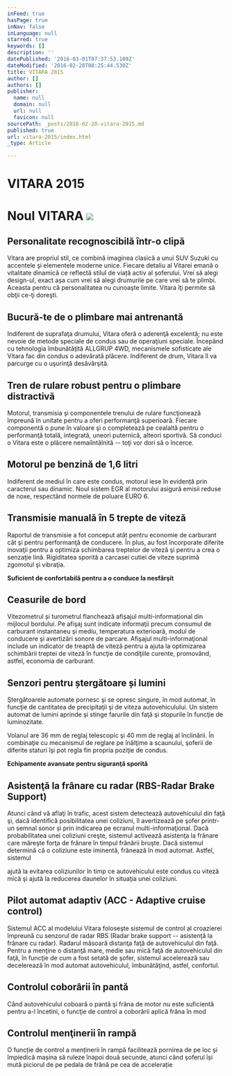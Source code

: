 ```yaml
---
inFeed: true
hasPage: true
inNav: false
inLanguage: null
starred: true
keywords: []
description: ''
datePublished: '2016-03-01T07:37:53.109Z'
dateModified: '2016-02-28T08:25:44.530Z'
title: VITARA 2015
author: []
authors: []
publisher:
  name: null
  domain: null
  url: null
  favicon: null
sourcePath: _posts/2016-02-28-vitara-2015.md
published: true
url: vitara-2015/index.html
_type: Article

---
```

# VITARA 2015

# Noul VITARA ![](https://the-grid-user-content.s3-us-west-2.amazonaws.com/daf059ab-db4f-4107-babc-44994d112a07.jpg)

## Personalitate recognoscibilă într-o clipă

Vitara are propriul stil, ce combină imaginea clasică a unui SUV Suzuki cu accentele şi elementele moderne unice. Fiecare detaliu al Vitarei emană o vitalitate dinamică ce reflectă stilul de viață activ al șoferului. Vrei să alegi design-ul, exact așa cum vrei să alegi drumurile pe care vrei să te plimbi. Aceasta pentru că personalitatea nu cunoaşte limite. Vitara îţi permite să obţii ce-ţi doreşti.

## Bucură-te de o plimbare mai antrenantă

Indiferent de suprafaţa drumului, Vitara oferă o aderenţă excelentă; nu este nevoie de metode speciale de condus sau de operaţiuni speciale. Începând cu tehnologia îmbunătăţită ALLGRUP 4WD, mecanismele sofisticate ale Vitara fac din condus o adevărată plăcere. Indiferent de drum, Vitara îl va parcurge cu o uşurinţă desăvârşită.

## Tren de rulare robust pentru o plimbare distractivă

Motorul, transmisia şi componentele trenului de rulare funcţionează împreună în unitate pentru a oferi performanţă superioară. Fiecare componentă o pune în valoare şi o completează pe cealaltă pentru o performanţă totală, integrată, uneori puternică, alteori sportivă. Să conduci o Vitara este o plăcere nemaiîntâlnită -- toţi vor dori să o încerce.

## Motorul pe benzină de 1,6 litri

Indiferent de mediul în care este condus, motorul iese în evidență prin caracterul sau dinamic. Noul sistem EGR al motorului asigură emisii reduse de noxe, respectând normele de poluare EURO 6\.

## Transmisie manuală în 5 trepte de viteză

Raportul de transmisie a fot conceput atât pentru economie de carburant cât şi pentru performanţă de conducere. În plus, au fost încorporate diferite inovaţii pentru a optimiza schimbarea treptelor de viteză şi pentru a crea o senzaţie lină. Rigiditatea sporită a carcasei cutiei de viteze suprimă zgomotul şi vibraţia.

**Suficient de confortabilă pentru a o conduce la nesfârşit**

## Ceasurile de bord

Vitezometrul și turometrul flanchează afișajul multi-informațional din mijlocul bordului. Pe afişaj sunt indicate informaţii precum consumul de carburant instantaneu şi mediu, temperatura exterioară, modul de conducere şi avertizări sonore de parcare. Afişajul multi-informaţional include un indicator de treaptă de viteză pentru a ajuta la optimizarea schimbării treptei de viteză în funcţie de condiţiile curente, promovând, astfel, economia de carburant.

## Senzori pentru ștergătoare și lumini

Ştergătoarele automate pornesc şi se opresc singure, în mod automat, în funcţie de cantitatea de precipitaţii şi de viteza autovehiculului. Un sistem automat de lumini aprinde şi stinge farurile din faţă şi stopurile în funcţie de luminozitate.

Volanul are 36 mm de reglaj telescopic şi 40 mm de reglaj al înclinării. În combinaţie cu mecanismul de reglare pe înălţime a scaunului, şoferii de diferite staturi îşi pot regla fin propria poziţie de condus.

**Echipamente avansate pentru siguranţă sporită**

## Asistenţă la frânare cu radar (RBS-Radar Brake Support)

Atunci când vă aflaţi în trafic, acest sistem detectează autovehiculul din faţă şi, dacă identifică posibilitatea unei coliziuni, îl avertizează pe şofer printr-un semnal sonor și prin indicarea pe ecranul multi-informaţional. Dacă probabilitatea unei coliziuni creşte, sistemul activează asistenţa la frânare care măreşte forţa de frânare în timpul frânării bruşte. Dacă sistemul determină că o coliziune este iminentă, frânează în mod automat. Astfel, sistemul

ajută la evitarea coliziunilor în timp ce autovehiculul este condus cu viteză mică şi ajută la reducerea daunelor în situaţia unei coliziuni.

## Pilot automat adaptiv (ACC - Adaptive cruise control)

Sistemul ACC al modelului Vitara foloseşte sistemul de control al croazierei împreună cu senzorul de radar RBS (Radar brake support -- asistenţă la frânare cu radar). Radarul măsoară distanţa faţă de autovehiculul din faţă. Pentru a menţine o distanţă mare, medie sau mică faţă de autovehiculul din faţă, în funcţie de cum a fost setată de şofer, sistemul accelerează sau decelerează în mod automat autovehiculul, îmbunătăţind, astfel, confortul.

## Controlul coborârii în pantă

Când autovehiculul coboară o pantă şi frâna de motor nu este suficientă pentru a-l încetini, o funcţie de control a coborârii aplică frâna în mod

## Controlul menţinerii în rampă

O funcție de control a menținerii în rampă facilitează pornirea de pe loc și împiedică mașina să ruleze înapoi două secunde, atunci când șoferul își mută piciorul de pe pedala de frână pe cea de accelerație
